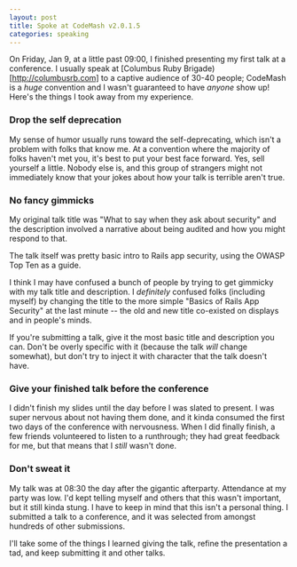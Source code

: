 ```yaml
---
layout: post
title: Spoke at CodeMash v2.0.1.5
categories: speaking
---
```


On Friday, Jan 9, at a little past 09:00, I finished presenting my first talk at a conference. I usually speak at [Columbus Ruby Brigade)[http://columbusrb.com] to a captive audience of 30-40 people; CodeMash is a *huge* convention and I wasn't guaranteed to have *anyone* show up! Here's the things I took away from my experience.


### Drop the self deprecation

My sense of humor usually runs toward the self-deprecating, which isn't a problem with folks that know me. At a convention where the majority of folks haven't met you, it's best to put your best face forward. Yes, sell yourself a little. Nobody else is, and this group of strangers might not immediately know that your jokes about how your talk is terrible aren't true.

### No fancy gimmicks

My original talk title was "What to say when they ask about security" and the description involved a narrative about being audited and how you might respond to that.

The talk itself was pretty basic intro to Rails app security, using the OWASP Top Ten as a guide.

I think I may have confused a bunch of people by trying to get gimmicky with my talk title and description. I *definitely* confused folks (including myself) by changing the title to the more simple "Basics of Rails App Security" at the last minute -- the old and new title co-existed on displays and in people's minds.

If you're submitting a talk, give it the most basic title and description you can. Don't be overly specific with it (because the talk *will* change somewhat), but don't try to inject it with character that the talk doesn't have.

### Give your finished talk before the conference

I didn't finish my slides until the day before I was slated to present. I was super nervous about not having them done, and it kinda consumed the first two days of the conference with nervousness. When I did finally finish, a few friends volunteered to listen to a runthrough; they had great feedback for me, but that means that I *still* wasn't done.

### Don't sweat it

My talk was at 08:30 the day after the gigantic afterparty. Attendance at my party was low. I'd kept telling myself and others that this wasn't important, but it still kinda stung. I have to keep in mind that this isn't a personal thing. I submitted a talk to a conference, and it was selected from amongst hundreds of other submissions.

I'll take some of the things I learned giving the talk, refine the presentation a tad, and keep submitting it and other talks.
